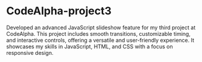 # CodeAlpha-project3
Developed an advanced JavaScript slideshow feature for my third project at CodeAlpha. This project includes smooth transitions, customizable timing, and interactive controls, offering a versatile and user-friendly experience. It showcases my skills in JavaScript, HTML, and CSS with a focus on responsive design.
